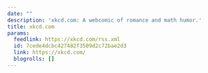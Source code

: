 ```yaml
---
date: ""
description: 'xkcd.com: A webcomic of romance and math humor.'
title: xkcd.com
params:
  feedlink: https://xkcd.com/rss.xml
  id: 7cede4dcbc427482f3509d2c72bae2d3
  link: https://xkcd.com/
  blogrolls: []
---
```

